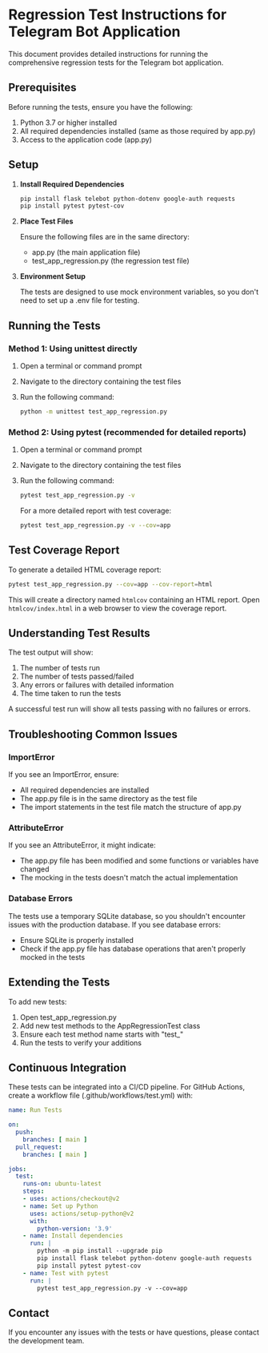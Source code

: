 # Regression Test Instructions for Telegram Bot Application

This document provides detailed instructions for running the comprehensive regression tests for the Telegram bot application.

## Prerequisites

Before running the tests, ensure you have the following:

1. Python 3.7 or higher installed
2. All required dependencies installed (same as those required by app.py)
3. Access to the application code (app.py)

## Setup

1. **Install Required Dependencies**

   ```bash
   pip install flask telebot python-dotenv google-auth requests
   pip install pytest pytest-cov
   ```

2. **Place Test Files**

   Ensure the following files are in the same directory:
   - app.py (the main application file)
   - test_app_regression.py (the regression test file)

3. **Environment Setup**

   The tests are designed to use mock environment variables, so you don't need to set up a .env file for testing.

## Running the Tests

### Method 1: Using unittest directly

1. Open a terminal or command prompt
2. Navigate to the directory containing the test files
3. Run the following command:

   ```bash
   python -m unittest test_app_regression.py
   ```

### Method 2: Using pytest (recommended for detailed reports)

1. Open a terminal or command prompt
2. Navigate to the directory containing the test files
3. Run the following command:

   ```bash
   pytest test_app_regression.py -v
   ```

   For a more detailed report with test coverage:

   ```bash
   pytest test_app_regression.py -v --cov=app
   ```

## Test Coverage Report

To generate a detailed HTML coverage report:

```bash
pytest test_app_regression.py --cov=app --cov-report=html
```

This will create a directory named `htmlcov` containing an HTML report. Open `htmlcov/index.html` in a web browser to view the coverage report.

## Understanding Test Results

The test output will show:

1. The number of tests run
2. The number of tests passed/failed
3. Any errors or failures with detailed information
4. The time taken to run the tests

A successful test run will show all tests passing with no failures or errors.

## Troubleshooting Common Issues

### ImportError

If you see an ImportError, ensure:
- All required dependencies are installed
- The app.py file is in the same directory as the test file
- The import statements in the test file match the structure of app.py

### AttributeError

If you see an AttributeError, it might indicate:
- The app.py file has been modified and some functions or variables have changed
- The mocking in the tests doesn't match the actual implementation

### Database Errors

The tests use a temporary SQLite database, so you shouldn't encounter issues with the production database. If you see database errors:
- Ensure SQLite is properly installed
- Check if the app.py file has database operations that aren't properly mocked in the tests

## Extending the Tests

To add new tests:

1. Open test_app_regression.py
2. Add new test methods to the AppRegressionTest class
3. Ensure each test method name starts with "test_"
4. Run the tests to verify your additions

## Continuous Integration

These tests can be integrated into a CI/CD pipeline. For GitHub Actions, create a workflow file (.github/workflows/test.yml) with:

```yaml
name: Run Tests

on:
  push:
    branches: [ main ]
  pull_request:
    branches: [ main ]

jobs:
  test:
    runs-on: ubuntu-latest
    steps:
    - uses: actions/checkout@v2
    - name: Set up Python
      uses: actions/setup-python@v2
      with:
        python-version: '3.9'
    - name: Install dependencies
      run: |
        python -m pip install --upgrade pip
        pip install flask telebot python-dotenv google-auth requests
        pip install pytest pytest-cov
    - name: Test with pytest
      run: |
        pytest test_app_regression.py -v --cov=app
```

## Contact

If you encounter any issues with the tests or have questions, please contact the development team.
